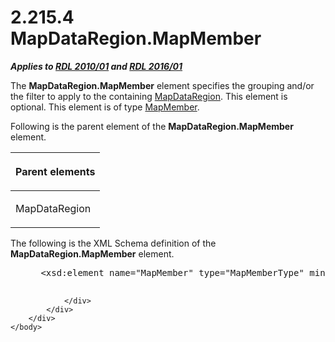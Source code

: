 <html dir="LTR" xmlns:mshelp="http://msdn.microsoft.com/mshelp" xmlns:ddue="http://ddue.schemas.microsoft.com/authoring/2003/5" xmlns:xlink="http://www.w3.org/1999/xlink" xmlns:tool="http://www.microsoft.com/tooltip">
    <head>
        <meta http-equiv="Content-Type" content="text/html; CHARSET=utf-8"></meta>
        <meta name="save" content="history"></meta>
        <title>2.215.4 MapDataRegion.MapMember</title>
        <xml>
            <mshelp:toctitle title="2.215.4 MapDataRegion.MapMember"></mshelp:toctitle>
            <mshelp:rltitle title="[MS-RDL]: MapDataRegion.MapMember"></mshelp:rltitle>
            <mshelp:keyword index="A" term="178053bc-2999-4905-9d35-b3de2140ee0d"></mshelp:keyword>
            <mshelp:attr name="DCSext.ContentType" value="open specification"></mshelp:attr>
            <mshelp:attr name="AssetID" value="178053bc-2999-4905-9d35-b3de2140ee0d"></mshelp:attr>
            <mshelp:attr name="TopicType" value="kbRef"></mshelp:attr>
            <mshelp:attr name="DCSext.Title" value="[MS-RDL]: MapDataRegion.MapMember" />
        </xml>
    </head>
    <body>
        <div id="header">
            <h1 class="heading">2.215.4 MapDataRegion.MapMember</h1>
        </div>
        <div id="mainSection">
            <div id="mainBody">
                <div id="allHistory" class="saveHistory"></div>
                <div id="sectionSection0" class="section" name="collapseableSection">
                    

<p><b><i>Applies to </i></b><a href="3428e690-a348-4ec7-8a6a-8efb42d2cdee.html"><b><i>RDL 2010/01</i></b></a><b><i>
and </i></b><a href="52ce3983-2bfc-4e72-9359-42aaf5fe4509.html"><b><i>RDL 2016/01</i></b></a></p>

<p>The <b>MapDataRegion.MapMember</b> element specifies the
grouping and/or the filter to apply to the containing <a href="8854608c-596e-4826-982d-286b5bc63b0c.html">MapDataRegion</a>. This
element is optional. This element is of type <a href="42cabccb-71c3-4639-806a-e721211ce1a9.html">MapMember</a>.</p>

<p>Following is the parent element of the <b>MapDataRegion.MapMember</b>
element.</p>

<table>
 <thead>
  <tr>
   <th>
   <p>Parent elements</p>
   </th>
  </tr>
 </thead>
 <tr>
  <td>
  <p>MapDataRegion</p>
  </td>
 </tr>
</table>

<p>The following is the XML Schema definition of the <b>MapDataRegion.MapMember</b>
element.           </p>

<dl>
<dd>
<div><pre> &lt;xsd:element name=&quot;MapMember&quot; type=&quot;MapMemberType&quot; minOccurs=&quot;0&quot; /&gt;
  
</pre></div>
</dd></dl>


                </div>
            </div>
        </div>
    </body>
</html>